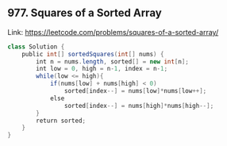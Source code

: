 ## 977. Squares of a Sorted Array
Link: https://leetcode.com/problems/squares-of-a-sorted-array/

```java
class Solution {
    public int[] sortedSquares(int[] nums) {
        int n = nums.length, sorted[] = new int[n];
        int low = 0, high = n-1, index = n-1;
        while(low <= high){
            if(nums[low] + nums[high] < 0)
                sorted[index--] = nums[low]*nums[low++];
            else
                sorted[index--] = nums[high]*nums[high--];
        }
        return sorted;
    }
}
```
